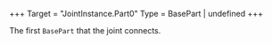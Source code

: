 +++
Target = "JointInstance.Part0"
Type = BasePart | undefined
+++

The first `BasePart` that the joint connects.